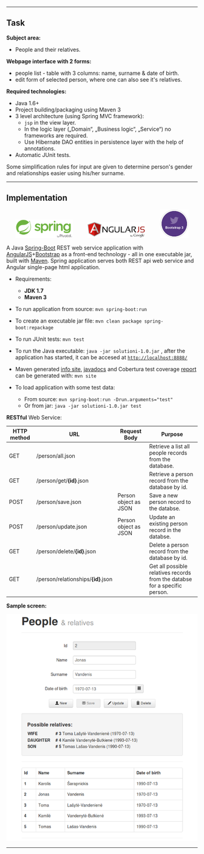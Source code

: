 ----

## Task

**Subject area:**

* People and their relatives.

**Webpage interface with 2 forms:**

* people list - table with 3 columns: name, surname & date of birth.
* edit form of selected person, where one can also see it's relatives.

**Required technologies:**

* Java 1.6+
* Project building/packaging using Maven 3
* 3 level architecture (using Spring MVC framework): 
  * `jsp` in the view layer.
  * In the logic layer („Domain“, „Business logic“, „Service“) no frameworks are required.
  * Use Hibernate DAO entities in persistence layer with the help of annotations.
* Automatic JUnit tests.

Some simplification rules for input are given to determine person's gender and relationships easier using his/her surname.

----

## Implementation

<p align="center">
  <img src="/problem-i/static/spring.png" height="30%" width="30%"/>
  <span>&nbsp;&nbsp;&nbsp;&nbsp;&nbsp;&nbsp;&nbsp;&nbsp;</span>
  <img src="/problem-i/static/angularjs.png" height="30%" width="30%"/>
  <span>&nbsp;&nbsp;&nbsp;&nbsp;&nbsp;&nbsp;&nbsp;&nbsp;</span>
  <img src="/problem-i/static/bootstrap.png" height="15%" width="15%"/>
</p>

A Java [Spring-Boot][spring_url] REST web service application with [AngularJS][angular_url]+[Bootstrap][boostrap_url] as a front-end technology - all in one executable jar, built with [Maven][maven_url]. Spring application serves both REST api web service and Angular single-page html application.

* Requirements:
  + **JDK 1.7**
  + **Maven 3**

* To run application from source: `mvn spring-boot:run`

* To create an executable jar file: `mvn clean package spring-boot:repackage`

* To run JUnit tests: `mvn test`

* To run the Java executable: `java -jar solutioni-1.0.jar` , after the application has started, it can be accesed at [`http://localhost:8888/`][localhost]

* Maven generated [info site][mvn_site], [javadocs][mvn_javadocs] and Cobertura test coverage [report][mvn_testcoverage] can be generated with: `mvn site`

* To load application with some test data:
  + From source: `mvn spring-boot:run -Drun.arguments="test"`
  + Or from jar: `java -jar solutioni-1.0.jar test`


**RESTful** Web Service:

HTTP method|URL|Request Body|Purpose
---|---|---|---
GET|/person/all.json||Retrieve a list all people records from the database.
GET|/person/get/**{id}**.json||Retrieve a person record from the database by id.
POST|/person/save.json|Person object as JSON|Save a new person record to the databse.
POST|/person/update.json|Person object as JSON|Update an existing person record in the databse.
GET|/person/delete/**{id}**.json||Delete a person record from the database by id.
GET|/person/relationships/**{id}**.json||Get all possible relatives records from the databse for a specific person.

**Sample screen:**

<p align="center">
  <img src="/problem-i/static/sample.png"/>
</p>

----
[localhost]: http://localhost:8888/
[spring_url]: http://projects.spring.io/spring-boot/
[angular_url]: https://angularjs.org/
[boostrap_url]: http://getbootstrap.com/
[maven_url]: http://maven.apache.org/
[mvn_site]: http://buz-zard.github.io/uni/projects/problem-i/site/
[mvn_javadocs]: http://buz-zard.github.io/uni/projects/problem-i/site/apidocs/index.html
[mvn_testcoverage]: http://buz-zard.github.io/uni/projects/problem-i/site/cobertura/index.html

